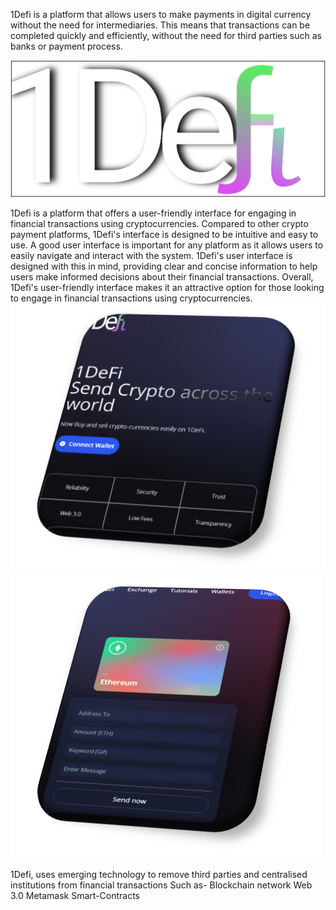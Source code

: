 1Defi is a platform that allows users to make payments in digital currency without the need for intermediaries. This means that transactions can be completed quickly and efficiently, without the need for third parties such as banks or payment process.

![Alt text](image.png)

1Defi is a platform that offers a user-friendly interface for engaging in financial transactions using cryptocurrencies. Compared to other crypto payment platforms, 1Defi's interface is designed to be intuitive and easy to use. A good user interface is important for any platform as it allows users to easily navigate and interact with the system. 1Defi's user interface is designed with this in mind, providing clear and concise information to help users make informed decisions about their financial transactions. Overall, 1Defi's user-friendly interface makes it an attractive option for those looking to engage in financial transactions using cryptocurrencies.
![Alt text](image-1.png) ![Alt text](image-2.png)

1Defi, uses emerging technology to remove third parties and centralised institutions from financial transactions Such as-
Blockchain network
Web 3.0
Metamask
Smart-Contracts
